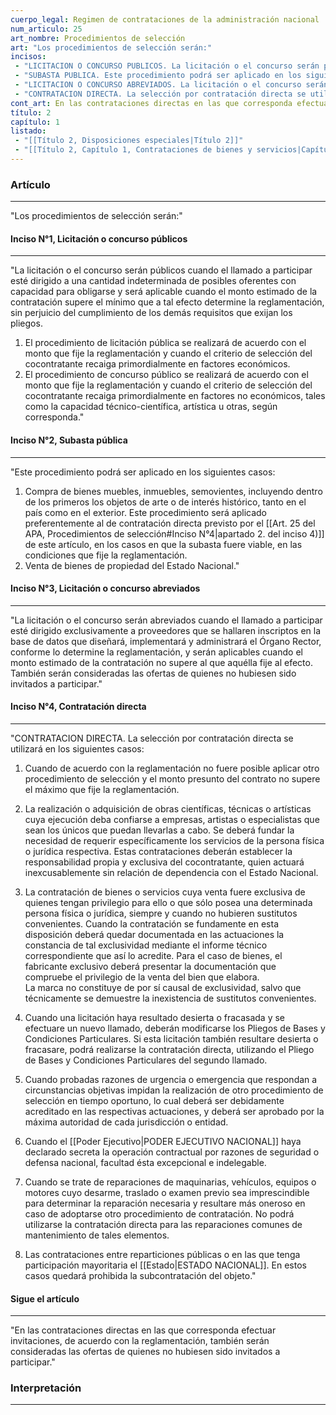 ```yaml
---
cuerpo_legal: Regimen de contrataciones de la administración nacional
num_articulo: 25
art_nombre: Procedimientos de selección
art: "Los procedimientos de selección serán:"
incisos: 
 - "LICITACION O CONCURSO PUBLICOS. La licitación o el concurso serán públicos cuando el llamado a participar esté dirigido a una cantidad indeterminada de posibles oferentes con capacidad para obligarse y será aplicable cuando el monto estimado de la contratación supere el mínimo que a tal efecto determine la reglamentación, sin perjuicio del cumplimiento de los demás requisitos que exijan los pliegos.  1 . El procedimiento de licitación pública se realizará de acuerdo con el monto que fije la reglamentación y cuando el criterio de selección del cocontratante recaiga primordialmente en factores económicos.  2. El procedimiento de concurso público se realizará de acuerdo con el monto que fije la reglamentación y cuando el criterio de selección del cocontratante recaiga primordialmente en factores no económicos, tales como la capacidad técnico-científica, artística u otras, según corresponda." 
 - "SUBASTA PUBLICA. Este procedimiento podrá ser aplicado en los siguientes casos:  1. Compra de bienes muebles, inmuebles, semovientes, incluyendo dentro de los primeros los objetos de arte o de interés histórico, tanto en el país como en el exterior.  Este procedimiento será aplicado preferentemente al de contratación directa previsto por el apartado 2. del inciso d) de este artículo, en los casos en que la subasta fuere viable, en las condiciones que fije la reglamentación.  2. Venta de bienes de propiedad del Estado Nacional." 
 - "LICITACION O CONCURSO ABREVIADOS. La licitación o el concurso serán abreviados cuando el llamado a participar esté dirigido exclusivamente a proveedores que se hallaren inscriptos en la base de datos que diseñará, implementará y administrará el Organo Rector, conforme lo determine la reglamentación, y serán aplicables cuando el monto estimado de la contratación no supere al que aquélla fije al efecto. También serán consideradas las ofertas de quienes no hubiesen sido invitados a participar." 
 - "CONTRATACION DIRECTA. La selección por contratación directa se utilizará en los siguientes casos:  1. Cuando de acuerdo con la reglamentación no fuere posible aplicar otro procedimiento de selección y el monto presunto del contrato no supere el máximo que fije la reglamentación.  2. La realización o adquisición de obras científicas, técnicas o artísticas cuya ejecución deba confiarse a empresas, artistas o especialistas que sean los únicos que puedan llevarlas a cabo. Se deberá fundar la necesidad de requerir específicamente los servicios de la persona física o jurídica respectiva. Estas contrataciones deberán establecer la responsabilidad propia y exclusiva del cocontratante, quien actuará inexcusablemente sin relación de dependencia con el Estado Nacional.  3. La contratación de bienes o servicios cuya venta fuere exclusiva de quienes tengan privilegio para ello o que sólo posea una determinada persona física o jurídica, siempre y cuando no hubieren sustitutos convenientes. Cuando la contratación se fundamente en esta disposición deberá quedar documentada en las actuaciones la constancia de tal exclusividad mediante el informe técnico correspondiente que así lo acredite. Para el caso de bienes, el fabricante exclusivo deberá presentar la documentación que compruebe el privilegio de la venta del bien que elabora.  La marca no constituye de por sí causal de exclusividad, salvo que técnicamente se demuestre la inexistencia de sustitutos convenientes.  4. Cuando una licitación haya resultado desierta o fracasada y se efectuare un nuevo llamado, deberán modificarse los Pliegos de Bases y Condiciones Particulares. Si esta licitación también resultare desierta o fracasare, podrá realizarse la contratación directa, utilizando el Pliego de Bases y Condiciones Particulares del segundo llamado.  5. Cuando probadas razones de urgencia o emergencia que respondan a circunstancias objetivas impidan la realización de otro procedimiento de selección en tiempo oportuno, lo cual deberá ser debidamente acreditado en las respectivas actuaciones, y deberá ser aprobado por la máxima autoridad de cada jurisdicción o entidad.  6. Cuando el PODER EJECUTIVO NACIONAL haya declarado secreta la operación contractual por razones de seguridad o defensa nacional, facultad ésta excepcional e indelegable.  7. Cuando se trate de reparaciones de maquinarias, vehículos, equipos o motores cuyo desarme, traslado o examen previo sea imprescindible para determinar la reparación necesaria y resultare más oneroso en caso de adoptarse otro procedimiento de contratación. No podrá utilizarse la contratación directa para las reparaciones comunes de mantenimiento de tales elementos.  8. Las contrataciones entre reparticiones públicas o en las que tenga participación mayoritaria el ESTADO NACIONAL. En estos casos quedará prohibida la subcontratación del objeto." 
cont_art: En las contrataciones directas en las que corresponda efectuar invitaciones, de acuerdo con la reglamentación, también serán consideradas las ofertas de quienes no hubiesen sido invitados a participar.
título: 2
capítulo: 1
listado:
 - "[[Título 2, Disposiciones especiales|Título 2]]"
 - "[[Título 2, Capítulo 1, Contrataciones de bienes y servicios|Capítulo 1]]"
---
```

### Artículo
---
"Los procedimientos de selección serán:"

#### Inciso N°1, Licitación o concurso públicos
---
"La licitación o el concurso serán públicos cuando el llamado a participar esté dirigido a una cantidad indeterminada de posibles oferentes con capacidad para obligarse y será aplicable cuando el monto estimado de la contratación supere el mínimo que a tal efecto determine la reglamentación, sin perjuicio del cumplimiento de los demás requisitos que exijan los pliegos.

1. El procedimiento de licitación pública se realizará de acuerdo con el monto que fije la reglamentación y cuando el criterio de selección del cocontratante recaiga primordialmente en factores económicos.  
2. El procedimiento de concurso público se realizará de acuerdo con el monto que fije la reglamentación y cuando el criterio de selección del cocontratante recaiga primordialmente en factores no económicos, tales como la capacidad técnico-científica, artística u otras, según corresponda."

#### Inciso N°2, Subasta pública
---
"Este procedimiento podrá ser aplicado en los siguientes casos:  
1. Compra de bienes muebles, inmuebles, semovientes, incluyendo dentro de los primeros los objetos de arte o de interés histórico, tanto en el país como en el exterior.  Este procedimiento será aplicado preferentemente al de contratación directa previsto por el [[Art. 25 del APA, Procedimientos de selección#Inciso N°4|apartado 2. del inciso 4)]] de este artículo, en los casos en que la subasta fuere viable, en las condiciones que fije la reglamentación.  
2. Venta de bienes de propiedad del Estado Nacional."

#### Inciso N°3, Licitación o concurso abreviados
---
"La licitación o el concurso serán abreviados cuando el llamado a participar esté dirigido exclusivamente a proveedores que se hallaren inscriptos en la base de datos que diseñará, implementará y administrará el Órgano Rector, conforme lo determine la reglamentación, y serán aplicables cuando el monto estimado de la contratación no supere al que aquélla fije al efecto. También serán consideradas las ofertas de quienes no hubiesen sido invitados a participar."

#### Inciso N°4, Contratación directa
---
"CONTRATACION DIRECTA. La selección por contratación directa se utilizará en los siguientes casos:  
1. Cuando de acuerdo con la reglamentación no fuere posible aplicar otro procedimiento de selección y el monto presunto del contrato no supere el máximo que fije la reglamentación.  
   
2. La realización o adquisición de obras científicas, técnicas o artísticas cuya ejecución deba confiarse a empresas, artistas o especialistas que sean los únicos que puedan llevarlas a cabo. Se deberá fundar la necesidad de requerir específicamente los servicios de la persona física o jurídica respectiva. Estas contrataciones deberán establecer la responsabilidad propia y exclusiva del cocontratante, quien actuará inexcusablemente sin relación de dependencia con el Estado Nacional.  
   
3. La contratación de bienes o servicios cuya venta fuere exclusiva de quienes tengan privilegio para ello o que sólo posea una determinada persona física o jurídica, siempre y cuando no hubieren sustitutos convenientes. Cuando la contratación se fundamente en esta disposición deberá quedar documentada en las actuaciones la constancia de tal exclusividad mediante el informe técnico correspondiente que así lo acredite. Para el caso de bienes, el fabricante exclusivo deberá presentar la documentación que compruebe el privilegio de la venta del bien que elabora.  
   La marca no constituye de por sí causal de exclusividad, salvo que técnicamente se demuestre la inexistencia de sustitutos convenientes.  
   
4. Cuando una licitación haya resultado desierta o fracasada y se efectuare un nuevo llamado, deberán modificarse los Pliegos de Bases y Condiciones Particulares. Si esta licitación también resultare desierta o fracasare, podrá realizarse la contratación directa, utilizando el Pliego de Bases y Condiciones Particulares del segundo llamado.  

5. Cuando probadas razones de urgencia o emergencia que respondan a circunstancias objetivas impidan la realización de otro procedimiento de selección en tiempo oportuno, lo cual deberá ser debidamente acreditado en las respectivas actuaciones, y deberá ser aprobado por la máxima autoridad de cada jurisdicción o entidad.  

6. Cuando el [[Poder Ejecutivo|PODER EJECUTIVO NACIONAL]] haya declarado secreta la operación contractual por razones de seguridad o defensa nacional, facultad ésta excepcional e indelegable.  
   
7. Cuando se trate de reparaciones de maquinarias, vehículos, equipos o motores cuyo desarme, traslado o examen previo sea imprescindible para determinar la reparación necesaria y resultare más oneroso en caso de adoptarse otro procedimiento de contratación. No podrá utilizarse la contratación directa para las reparaciones comunes de mantenimiento de tales elementos.  
   
8. Las contrataciones entre reparticiones públicas o en las que tenga participación mayoritaria el [[Estado|ESTADO NACIONAL]]. En estos casos quedará prohibida la subcontratación del objeto."

#### Sigue el artículo
---
"En las contrataciones directas en las que corresponda efectuar invitaciones, de acuerdo con la reglamentación, también serán consideradas las ofertas de quienes no hubiesen sido invitados a participar."


### Interpretación
---

